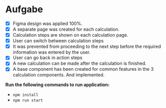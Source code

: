 # Aufgabe

 - [x]  Figma design was applied 100%.
 - [x] A separate page was created for each calculation.
 - [x] Calculation steps are shown on each calculation page.
 - [x] User can switch between calculation steps
 - [x] It was prevented from proceeding to the next step before the required information was entered by the user.
 - [x] User can go back in action steps
 - [x] A new calculation can be made after the calculation is finished.
 - [x] A base component has been created for common features in the 3 calculation components. And implemented.

**Run the following commands to run application:**

 - `npm install`
 - `npm run start`
